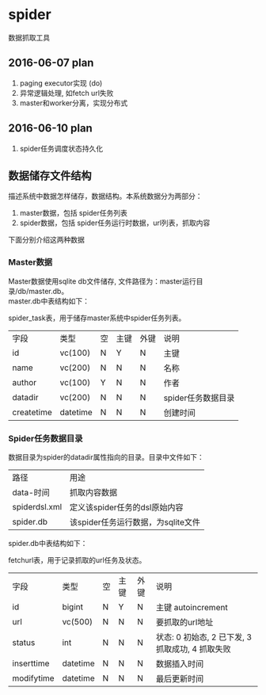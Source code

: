 # spider
数据抓取工具

## 2016-06-07 plan
<ol>
	<li>paging executor实现 (do)</li>
	<li>异常逻辑处理, 如fetch url失败</li>
	<li>master和worker分离，实现分布式</li>
</ol>

## 2016-06-10 plan
<ol>
	<li>spider任务调度状态持久化</li>
</ol>

## 数据储存文件结构

描述系统中数据怎样储存，数据结构。本系统数据分为两部分：
<ol>
	<li>master数据，包括 spider任务列表</li>
	<li>spider数据，包括 spider任务运行时数据，url列表，抓取内容</li>
</ol>

下面分别介绍这两种数据

### Master数据

Master数据使用sqlite db文件储存, 文件路径为：master运行目录/db/master.db。<br/>
master.db中表结构如下：

spider_task表，用于储存master系统中spider任务列表。
<table>
	<tr>
		<td>字段</td>
		<td>类型</td>
		<td>空</td>
		<td>主键</td>
		<td>外键</td>
		<td>说明</td>
	</tr>
	<tr>
		<td>id</td>
		<td>vc(100)</td>
		<td>N</td>
		<td>Y</td>
		<td>N</td>
		<td>主键</td>
	</tr>
	<tr>
		<td>name</td>
		<td>vc(200)</td>
		<td>N</td>
		<td>N</td>
		<td>N</td>
		<td>名称</td>
	</tr>
	<tr>
		<td>author</td>
		<td>vc(100)</td>
		<td>Y</td>
		<td>N</td>
		<td>N</td>
		<td>作者</td>
	</tr>
	<tr>
		<td>datadir</td>
		<td>vc(200)</td>
		<td>N</td>
		<td>N</td>
		<td>N</td>
		<td>spider任务数据目录</td>
	</tr>
	<tr>
		<td>createtime</td>
		<td>datetime</td>
		<td>N</td>
		<td>N</td>
		<td>N</td>
		<td>创建时间</td>
	</tr>
</table>


### Spider任务数据目录
数据目录为spider的datadir属性指向的目录。目录中文件如下：

<table>
	<tr>
		<td>路径</td>
		<td>用途</td>
	</tr>
	<tr>
		<td>data-时间</td>
		<td>抓取内容数据</td>
	</tr>
	<tr>
		<td>spiderdsl.xml</td>
		<td>定义该spider任务的dsl原始内容</td>
	</tr>
	<tr>
		<td>spider.db</td>
		<td>该spider任务运行数据，为sqlite文件</td>
	</tr>
</table>


spider.db中表结构如下：

fetchurl表，用于记录抓取的url任务及状态。
<table>
	<tr>
		<td>字段</td>
		<td>类型</td>
		<td>空</td>
		<td>主键</td>
		<td>外键</td>
		<td>说明</td>
	</tr>
	<tr>
		<td>id</td>
		<td>bigint</td>
		<td>N</td>
		<td>Y</td>
		<td>N</td>
		<td>主键 autoincrement</td>
	</tr>
	<tr>
		<td>url</td>
		<td>vc(500)</td>
		<td>N</td>
		<td>N</td>
		<td>N</td>
		<td>要抓取的url地址</td>
	</tr>
	<tr>
		<td>status</td>
		<td>int</td>
		<td>N</td>
		<td>N</td>
		<td>N</td>
		<td>状态: 0 初始态, 2 已下发, 3 抓取成功, 4 抓取失败</td>
	</tr>
	<tr>
		<td>inserttime</td>
		<td>datetime</td>
		<td>N</td>
		<td>N</td>
		<td>N</td>
		<td>数据插入时间</td>
	</tr>
	<tr>
		<td>modifytime</td>
		<td>datetime</td>
		<td>N</td>
		<td>N</td>
		<td>N</td>
		<td>最后更新时间</td>
	</tr>
</table>

